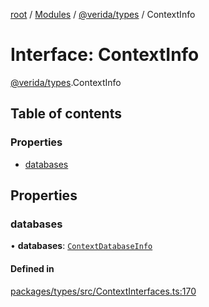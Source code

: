 [root](../README.md) / [Modules](../modules.md) / [@verida/types](../modules/verida_types.md) / ContextInfo

# Interface: ContextInfo

[@verida/types](../modules/verida_types.md).ContextInfo

## Table of contents

### Properties

- [databases](verida_types.ContextInfo.md#databases)

## Properties

### databases

• **databases**: [`ContextDatabaseInfo`](verida_types.ContextDatabaseInfo.md)

#### Defined in

[packages/types/src/ContextInterfaces.ts:170](https://github.com/verida/verida-js/blob/5040472/packages/types/src/ContextInterfaces.ts#L170)
